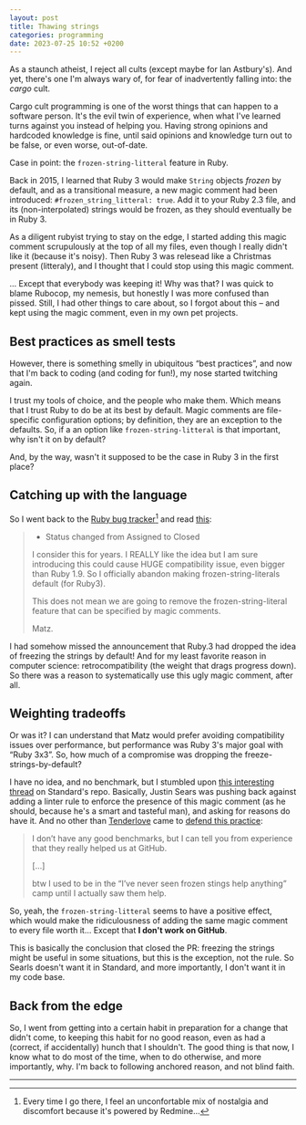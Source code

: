 ```yaml
---
layout: post
title: Thawing strings
categories: programming
date: 2023-07-25 10:52 +0200
---
```

As a staunch atheist, I reject all cults (except maybe for Ian Astbury's). And yet, there's one I'm always wary of, for 
fear of inadvertently falling into: the _cargo_ cult.

Cargo cult programming is one of the worst things that can happen to a software person. It's the evil twin of experience, 
when what I've learned turns against you instead of helping you. Having strong opinions and hardcoded knowledge is fine, 
until said opinions and knowledge turn out to be false, or even worse, out-of-date.

Case in point: the `frozen-string-litteral` feature in Ruby.

Back in 2015, I learned that Ruby 3 would make `String` objects _frozen_ by default, and as a transitional measure, 
a new magic comment had been introduced: `#frozen_string_litteral: true`. Add it to your Ruby 2.3 file, and its 
(non-interpolated) strings would be frozen, as they should eventually be in Ruby 3.

As a diligent rubyist trying to stay on the edge, I started adding this magic comment scrupulously at the top of all my 
files, even though I really didn't like it (because it's noisy). Then Ruby 3 was relesead like a Christmas present 
(litteraly), and I thought that I could stop using this magic comment.

… Except that everybody was keeping it! Why was that? I was quick to blame Rubocop, my nemesis, but honestly I was more 
confused than pissed. Still, I had other things to care about, so I forgot about this – and kept using the magic comment, 
even in my own pet projects.

## Best practices as smell tests

However, there is something smelly in ubiquitous “best practices”, and now that I'm back to coding (and coding for fun!), 
my nose started twitching again.

I trust my tools of choice, and the people who make them. Which means that I trust Ruby to do be at its best by default. 
Magic comments are file-specific configuration options; by definition, they are an exception to the defaults. So, if a 
an option like `frozen-string-litteral` is that important, why isn't it on by default?

And, by the way, wasn't it supposed to be the case in Ruby 3 in the first place?

## Catching up with the language

So I went back to the [Ruby bug tracker](https://bugs.ruby-lang.org/projects/ruby-master)[^1] and read 
[this](https://bugs.ruby-lang.org/issues/11473#note-53):

> * Status changed from Assigned to Closed
> 
> I consider this for years. I REALLY like the idea but I am sure introducing this could cause HUGE compatibility issue, 
> even bigger than Ruby 1.9. So I officially abandon making frozen-string-literals default (for Ruby3).
> 
> This does not mean we are going to remove the frozen-string-literal feature that can be specified by magic comments.
> 
> Matz.

I had somehow missed the announcement that Ruby.3 had dropped the idea of freezing the strings by default! And for my 
least favorite reason in computer science: retrocompatibility (the weight that drags progress down). So there was 
a reason to systematically use this ugly magic comment, after all.

## Weighting tradeoffs

Or was it? I can understand that Matz would prefer avoiding compatibility issues over performance, but performance 
was Ruby 3's major goal with “Ruby 3x3”. So, how much of a compromise was dropping the freeze-strings-by-default?

I have no idea, and no benchmark, but I stumbled upon [this interesting thread](https://github.com/standardrb/standard/pull/181) 
on Standard's repo. Basically, Justin Sears was pushing back against adding a linter rule to enforce the presence 
of this magic comment (as he should, because he's a smart and tasteful man), and asking for reasons do have it. And 
no other than [Tenderlove](http://tenderlovemaking.com) came to [defend this practice](https://github.com/standardrb/standard/pull/181#issuecomment-635722698):

> I don’t have any good benchmarks, but I can tell you from experience that they really helped us at GitHub.
> 
> […]
> 
> btw I used to be in the “I’ve never seen frozen stings help anything” camp until I actually saw them help.

So, yeah, the `frozen-string-litteral` seems to have a positive effect, which would make the ridiculousness of 
adding the same magic comment to every file worth it… Except that **I don't work on GitHub**.

This is basically the conclusion that closed the PR: freezing the strings might be useful in some situations, but 
this is the exception, not the rule. So Searls doesn't want it in Standard, and more importantly, I don't want it 
in my code base.

## Back from the edge

So, I went from getting into a certain habit in preparation for a change that didn't come, to keeping this habit for no 
good reason, even as had a (correct, if accidentally) hunch that I shouldn't. The good thing is that now, I know 
what to do most of the time, when to do otherwise, and more importantly, why. I'm back to following anchored reason, 
and not blind faith.

---

  [^1]: Every time I go there, I feel an unconfortable mix of nostalgia and discomfort because it's powered by Redmine…
